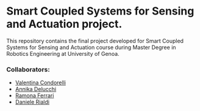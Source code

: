 # Smart Coupled Systems for Sensing and Actuation project.
This repository contains the final project developed for Smart Coupled Systems for Sensing and Actuation course during Master Degree in Robotics Engineering at University of Genoa. 

### Collaborators: 
- [Valentina Condorelli](https://github.com/Condorr001)
- [Annika Delucchi](https://github.com/annikadl)
- [Ramona Ferrari](https://github.com/ramonaferrarii)
- [Daniele Rialdi](https://github.com/danielerialdi)

